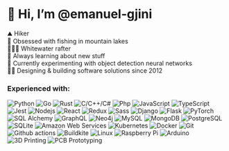 <h1>👋 Hi, I’m @emanuel-gjini</h1>
⛰️ Hiker<br />
🎣 Obsessed with fishing in mountain lakes<br />
🚣🏻‍♂️ Whitewater rafter<br />
👀 Always learning about new stuff<br />
🧪 Currently experimenting with object detection neural networks<br />
👨‍💻 Designing & building software solutions since 2012

<h3>Experienced with:</h3>
<div>
    <a>
        <img alt="Python" src="https://img.shields.io/badge/Python-14354C?style=flat&logo=python&logoColor=white" />
    </a>
    <a>
        <img alt="Go" src="https://img.shields.io/badge/GO-017D9C?style=flat&logo=go&logoColor=white" />
    </a>
    <a>
        <img alt="Rust" src="https://img.shields.io/badge/Rust-F74B01?style=flat&logo=rust&logoColor=white" />
    </a>
    <a>
        <img alt="C/C++/C#" src="https://img.shields.io/badge/C%2FC%2B%2B%2FC%23-239120?style=flat" />
    </a>
    <a>
        <img alt="Php" src="https://img.shields.io/badge/PHP-777BB4?style=flat&logo=php&logoColor=white" />
    </a>
    <a>
        <img alt="JavaScript"
            src="https://img.shields.io/badge/JavaScript-FCDC00?style=flat&logo=javascript&logoColor=white" />
    </a>
    <a>
        <img alt="TypeScript"
            src="https://img.shields.io/badge/TypeScript-007ACC?style=flat&logo=typescript&logoColor=white" />
    </a>
    <a>
        <img alt="Jest" src="https://img.shields.io/badge/Jest-14C211?style=flat&logo=jest&logoColor=white" />
    </a>
    <a>
        <img alt="Nodejs" src="https://img.shields.io/badge/Nodejs-036E00?style=flat&logo=Node.js&logoColor=white" />
    </a>
    <a>
        <img alt="React" src="https://img.shields.io/badge/React-0f69a9?style=flat&logo=react&logoColor=white" />
    </a>
    <a>
        <img alt="Redux" src="https://img.shields.io/badge/Redux-764ABC?style=flat&logo=redux&logoColor=white" />
    </a>
    <a>
        <img alt="Sass" src="https://img.shields.io/badge/Sass-CC6699?style=flat&logo=sass&logoColor=white" />
    </a>
   <a>
        <img alt="Django"
            src="https://img.shields.io/badge/Django-0B4B33?style=flat&logo=django&logoColor=white" />
    </a>
    <a>
        <img alt="Flask"
            src="https://img.shields.io/badge/Flask-42ADC0?style=flat&logo=flask&logoColor=white" />
    </a>
    <a>
        <img alt="PyTorch" src="https://img.shields.io/badge/Pytorch-ee4c2c?style=flat&logo=pytorch&logoColor=white" />
    </a>
    <a>
        <img alt="SQL Alchemy"
            src="https://img.shields.io/badge/SQL_Alchemy-D61F00?style=flat&logo=sqlalchemy&logoColor=white" />
    </a>
    <a>
        <img alt="GraphQL" src="https://img.shields.io/badge/GraphQL-E10098?style=flat&logo=graphql&logoColor=white" />
    </a>
    <a>
        <img alt="Neo4j" src="https://img.shields.io/badge/Neo4j-038BFF?style=flat&logo=neo4j&logoColor=white" />
    </a>
    <a>
        <img alt="MySQL" src="https://img.shields.io/badge/MySQL-0f69a9?style=flat&logo=mysql&logoColor=white" />
    </a>
    <a>
        <img alt="MongoDB" src="https://img.shields.io/badge/MongoDB-13aa52?style=flat&logo=mongodb&logoColor=white" />
    </a>
    <a>
        <img alt="PostgreSQL"
            src="https://img.shields.io/badge/PostgreSQL-316192?style=flat&logo=postgresql&logoColor=white" />
    </a>
    <a>
        <img alt="SQLite" src="https://img.shields.io/badge/SQLite-07405E?style=flat&logo=sqlite&logoColor=white" />
    </a>
    <a>
        <img alt="Amazon Web Services"
            src="https://img.shields.io/badge/Amazon_Web_Services-232F3E?style=flat&logo=amazon-web-services&logoColor=white" />
    </a>
    <a>
        <img alt="Kubernetes"
            src="https://img.shields.io/badge/Kubernetes-326ce5?style=flat&logo=kubernetes&logoColor=white" />
    </a>
    <a>
        <img alt="Docker" src="https://img.shields.io/badge/Docker-46a2f1?style=flat&logo=docker&logoColor=white" />
    </a>
    <a>
        <img alt="Git" src="https://img.shields.io/badge/Git-F05032?style=flat&logo=git&logoColor=white" />
    </a>
    <a>
        <img alt="Github actions"
            src="https://img.shields.io/badge/Github_Actions-2088FF?style=flat&logo=github-actions&logoColor=white" />
    </a>
    <a>
        <img alt="Buildkite"
            src="https://img.shields.io/badge/Buildkite-10CC7F?style=flat&logo=buildkite&logoColor=white" />
    </a>
    <a>
        <img alt="Linux" src="https://img.shields.io/badge/Linux-FF6C0F?style=flat&logo=linux&logoColor=white" />
    </a>
    <a>
        <img alt="Raspberry Pi"
            src="https://img.shields.io/badge/Raspberry_Pi-B50F3E?style=flat&logo=raspberrypi&logoColor=white" />
    </a>
    <a>
        <img alt="Arduino" src="https://img.shields.io/badge/Arduino-018184?style=flat&logo=arduino&logoColor=white" />
    </a>
    <a>
        <img alt="3D Printing" src="https://img.shields.io/badge/3D_Printing-018223?style=flat&logo=anycubic&logoColor=white" />
    </a>
    <a>
        <img alt="PCB Prototyping" src="https://img.shields.io/badge/PCB Prototyping-orange?style=flat&logo=stackshare&logoColor=white" />
    </a>
</div>
